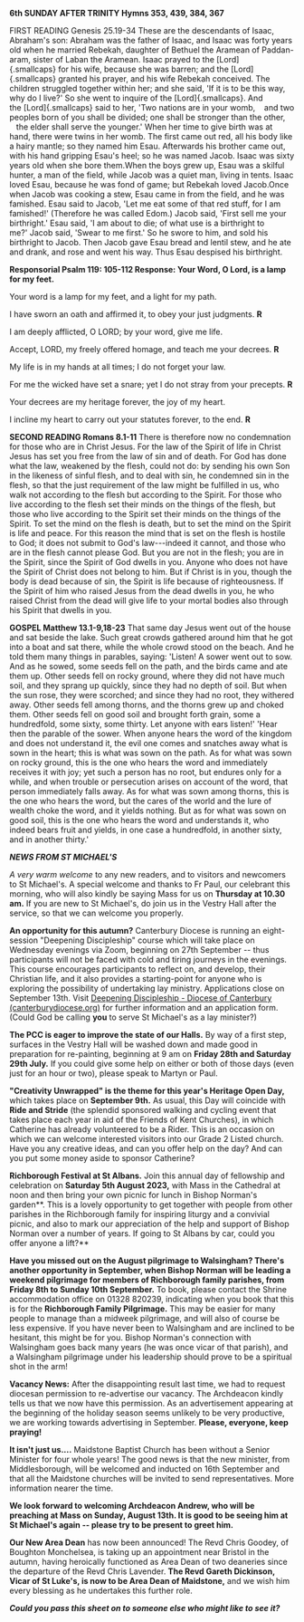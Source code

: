 **6th SUNDAY AFTER TRINITY Hymns 353, 439, 384, 367**

FIRST READING Genesis 25.19-34 These are the descendants of Isaac, Abraham's son: Abraham was the father of Isaac, and Isaac was forty years old when he married Rebekah, daughter of Bethuel the Aramean of Paddan-aram, sister of Laban the Aramean. Isaac prayed to the [Lord]{.smallcaps} for his wife, because she was barren; and the [Lord]{.smallcaps} granted his prayer, and his wife Rebekah conceived. The children struggled together within her; and she said, 'If it is to be this way, why do I live?' So she went to inquire of the [Lord]{.smallcaps}. And the [Lord]{.smallcaps} said to her, 'Two nations are in your womb,    and two peoples born of you shall be divided; one shall be stronger than the other,    the elder shall serve the younger.' When her time to give birth was at hand, there were twins in her womb. The first came out red, all his body like a hairy mantle; so they named him Esau. Afterwards his brother came out, with his hand gripping Esau's heel; so he was named Jacob. Isaac was sixty years old when she bore them.When the boys grew up, Esau was a skilful hunter, a man of the field, while Jacob was a quiet man, living in tents. Isaac loved Esau, because he was fond of game; but Rebekah loved Jacob.Once when Jacob was cooking a stew, Esau came in from the field, and he was famished. Esau said to Jacob, 'Let me eat some of that red stuff, for I am famished!' (Therefore he was called Edom.) Jacob said, 'First sell me your birthright.' Esau said, 'I am about to die; of what use is a birthright to me?' Jacob said, 'Swear to me first.' So he swore to him, and sold his birthright to Jacob. Then Jacob gave Esau bread and lentil stew, and he ate and drank, and rose and went his way. Thus Esau despised his birthright.

**Responsorial Psalm 119: 105-112 Response: Your Word, O Lord, is a lamp
for my feet.**

Your word is a lamp for my feet, and a light for my path.

I have sworn an oath and affirmed it, to obey your just judgments. **R**

I am deeply afflicted, O LORD; by your word, give me life.

Accept, LORD, my freely offered homage, and teach me your decrees. **R**

My life is in my hands at all times; I do not forget your law.

For me the wicked have set a snare; yet I do not stray from your
precepts. **R**

Your decrees are my heritage forever, the joy of my heart.

I incline my heart to carry out your statutes forever, to the end. **R**

**SECOND READING Romans 8.1-11** There is therefore now no condemnation
for those who are in Christ Jesus. For the law of the Spirit of life in
Christ Jesus has set you free from the law of sin and of death. For God
has done what the law, weakened by the flesh, could not do: by sending
his own Son in the likeness of sinful flesh, and to deal with sin, he
condemned sin in the flesh, so that the just requirement of the law
might be fulfilled in us, who walk not according to the flesh but
according to the Spirit. For those who live according to the flesh set
their minds on the things of the flesh, but those who live according to
the Spirit set their minds on the things of the Spirit. To set the mind
on the flesh is death, but to set the mind on the Spirit is life and
peace. For this reason the mind that is set on the flesh is hostile to
God; it does not submit to God's law---indeed it cannot, and those who
are in the flesh cannot please God. But you are not in the flesh; you
are in the Spirit, since the Spirit of God dwells in you. Anyone who
does not have the Spirit of Christ does not belong to him. But if Christ
is in you, though the body is dead because of sin, the Spirit is life
because of righteousness. If the Spirit of him who raised Jesus from the
dead dwells in you, he who raised Christ from the dead will give life to
your mortal bodies also through his Spirit that dwells in you.

**GOSPEL Matthew 13.1-9,18-23** That same day Jesus went out of the
house and sat beside the lake. Such great crowds gathered around him
that he got into a boat and sat there, while the whole crowd stood on
the beach. And he told them many things in parables, saying: 'Listen! A
sower went out to sow. And as he sowed, some seeds fell on the path, and
the birds came and ate them up. Other seeds fell on rocky ground, where
they did not have much soil, and they sprang up quickly, since they had
no depth of soil. But when the sun rose, they were scorched; and since
they had no root, they withered away. Other seeds fell among thorns, and
the thorns grew up and choked them. Other seeds fell on good soil and
brought forth grain, some a hundredfold, some sixty, some thirty. Let
anyone with ears listen!' 'Hear then the parable of the sower. When
anyone hears the word of the kingdom and does not understand it, the
evil one comes and snatches away what is sown in the heart; this is what
was sown on the path. As for what was sown on rocky ground, this is the
one who hears the word and immediately receives it with joy; yet such a
person has no root, but endures only for a while, and when trouble or
persecution arises on account of the word, that person immediately falls
away. As for what was sown among thorns, this is the one who hears the
word, but the cares of the world and the lure of wealth choke the word,
and it yields nothing. But as for what was sown on good soil, this is
the one who hears the word and understands it, who indeed bears fruit
and yields, in one case a hundredfold, in another sixty, and in another
thirty.'

***NEWS FROM ST MICHAEL\'S***

*A very warm welcome* to any new readers, and to visitors and newcomers
to St Michael\'s. A special welcome and thanks to Fr Paul, our celebrant
this morning, who will also kindly be saying Mass for us on **Thursday
at 10.30 am.** If you are new to St Michael\'s, do join us in the Vestry
Hall after the service, so that we can welcome you properly.

**An opportunity for this autumn?** Canterbury Diocese is running an
eight-session "Deepening Discipleship" course which will take place on
Wednesday evenings via Zoom, beginning on 27th September -- thus
participants will not be faced with cold and tiring journeys in the
evenings. This course encourages participants to reflect on, and
develop, their Christian life, and it also provides a starting-point for
anyone who is exploring the possibility of undertaking lay ministry.
Applications close on September 13th. Visit [Deepening Discipleship -
Diocese of Canterbury
(canterburydiocese.org)](https://www.canterburydiocese.org/our-life/spirituality-discipleship/explore-discipleship/deepening-discipleship/deepening-discipleship#_blank)
for further information and an application form. (Could God be calling
**you** to serve St Michael\'s as a lay minister?)

**The PCC is eager to improve the state of our Halls.** By way of a
first step, surfaces in the Vestry Hall will be washed down and made
good in preparation for re-painting, beginning at 9 am on **Friday
28th and Saturday 29th July.** If you could give some help on either
or both of those days (even just for an hour or two), please speak to
Martyn or Paul.

**"Creativity Unwrapped" is the theme for this year\'s Heritage Open
Day,** which takes place on **September 9th.** As usual, this Day will
coincide with **Ride and Stride** (the splendid sponsored walking and
cycling event that takes place each year in aid of the Friends of Kent
Churches), in which Catherine has already volunteered to be a Rider.
This is an occasion on which we can welcome interested visitors into our
Grade 2 Listed church. Have you any creative ideas, and can you offer
help on the day? And can you put some money aside to sponsor Catherine?

**Richborough Festival at St Albans.** Join this annual day of
fellowship and celebration on **Saturday 5th August 2023,** with Mass in
the Cathedral at noon and then bring your own picnic for lunch in Bishop
Norman\'s garden**. This is a lovely opportunity to get together with
people from other parishes in the Richborough family for inspiring
liturgy and a convivial picnic, and also to mark our appreciation of the
help and support of Bishop Norman over a number of years. If going to St
Albans by car, could you offer anyone a lift?**

**Have you missed out on the August pilgrimage to Walsingham? There\'s
another opportunity in September, when Bishop Norman will be leading a
weekend pilgrimage for members of Richborough family parishes, from
Friday 8th to Sunday 10th September.** To book, please contact the
Shrine accommodation office on 01328 820239, indicating when you book
that this is for the **Richborough Family Pilgrimage.** This may be
easier for many people to manage than a midweek pilgrimage, and will
also of course be less expensive. If you have never been to Walsingham
and are inclined to be hesitant, this might be for you. Bishop Norman\'s
connection with Walsingham goes back many years (he was once vicar of
that parish), and a Walsingham pilgrimage under his leadership should
prove to be a spiritual shot in the arm!

**Vacancy News:** After the disappointing result last time, we had to
request diocesan permission to re-advertise our vacancy. The Archdeacon
kindly tells us that we now have this permission. As an advertisement
appearing at the beginning of the holiday season seems unlikely to be
very productive, we are working towards advertising in September.
**Please, everyone, keep praying!**

**It isn\'t just us....** Maidstone Baptist Church has been without a
Senior Minister for four whole years! The good news is that the new
minister, from Middlesborough, will be welcomed and inducted on 16th
September and that all the Maidstone churches will be invited to send
representatives. More information nearer the time.

**We look forward to welcoming Archdeacon Andrew, who will be preaching
at Mass on Sunday, August 13th. It is good to be seeing him at St
Michael\'s again -- please try to be present to greet him.**

**Our New Area Dean** has now been announced! The Revd Chris Goodey, of
Boughton Monchelsea, is taking up an appointment near Bristol in the
autumn, having heroically functioned as Area Dean of two deaneries since
the departure of the Revd Chris Lavender. **The Revd Gareth Dickinson,
Vicar of St Luke\'s, is now to be Area Dean of Maidstone,** and we wish
him every blessing as he undertakes this further role.

***Could you pass this sheet on to someone else who might like to see
it?***
